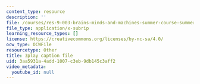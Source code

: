 ```yaml
---
content_type: resource
description: ''
file: /courses/res-9-003-brains-minds-and-machines-summer-course-summer-2015/3aa5931a4add1007c3eb9db145c3aff2_-05tcR4izaw.srt
file_type: application/x-subrip
learning_resource_types: []
license: https://creativecommons.org/licenses/by-nc-sa/4.0/
ocw_type: OCWFile
resourcetype: Other
title: 3play caption file
uid: 3aa5931a-4add-1007-c3eb-9db145c3aff2
video_metadata:
  youtube_id: null
---
```

